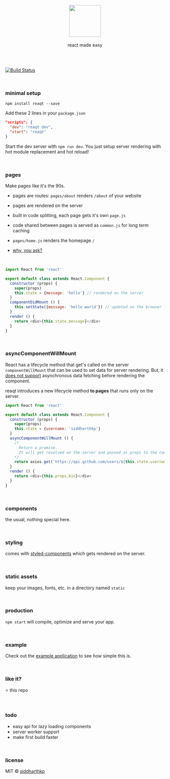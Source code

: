 <p align="center">
  <img src="https://raw.githubusercontent.com/siddharthkp/reaqt/master/art/reaqt.png" height="100px"/>
  <br><br>
  react made easy
  <br><br>
</p>

&nbsp;

[![Build Status](https://travis-ci.org/siddharthkp/reaqt.svg?branch=master)](https://travis-ci.org/siddharthkp/reaqt)

&nbsp;

### minimal setup
```
npm install reaqt --save
```


Add these 2 lines in your `package.json`

```json
"scripts": {
  "dev": "reaqt dev",
  "start": "reaqt"
}
```

Start the dev server with `npm run dev`. You just setup server rendering with hot module replacement and hot reload!

&nbsp;

### pages

Make pages like it's the 90s.
&nbsp;
- pages are routes: `pages/about` renders `/about` of your website

- pages are rendered on the server

- built in code splitting, each page gets it's own `page.js`

- code shared between pages is served as `common.js` for long term caching

- `pages/home.js` renders the homepage `/`

- [why, you ask?](https://rauchg.com/2014/7-principles-of-rich-web-applications#server-rendered-pages-are-not-optional)

&nbsp;

```js
import React from 'react'

export default class extends React.Component {
  constructor (props) {
    super(props)
    this.state = {message: 'hello'} // rendered on the server
  }
  componentDidMount () {
    this.setState({message: 'hello world'}) // updated on the browser
  }
  render () {
    return <div>{this.state.message}</div>
  }
}

```

&nbsp;

### asyncComponentWillMount

React has a lifecycle method that get's called on the server `componentWillMount` that can be used to set data for server rendering. But, it [does not support](https://github.com/facebook/react/issues/1739) asynchronous data fetching before rendering the component.

reaqt introduces a new lifecycle method **to pages** that runs only on the server.

```js
import React from 'react'

export default class extends React.Component {
  constructor (props) {
    super(props)
    this.state = {username: 'siddharthkp'}
  }
  asyncComponentWillMount () {
    /*
      Return a promise.
      It will get resolved on the server and passed as props to the component.
    */
    return axios.get(`https://api.github.com/users/${this.state.username}`)
  }
  render () {
    return <div>{this.props.bio}</div>
  }
}

```

&nbsp;

### components

the usual, nothing special here.

&nbsp;

### styling

comes with [styled-components](https://github.com/styled-components/styled-components) which gets rendered on the server.

&nbsp;

### static assets

keep your images, fonts, etc. in a directory named `static`

&nbsp;

### production

`npm start` will compile, optimize and serve your app.

&nbsp;

### example

Check out the [example application](https://github.com/siddharthkp/reaqt/tree/master/example) to see how simple this is.

&nbsp;

### like it?

:star: this repo

&nbsp;

### todo

- easy api for lazy loading components
- server worker support
- make first build faster

&nbsp;

### license

MIT © [siddharthkp](https://github.com/siddharthkp)
